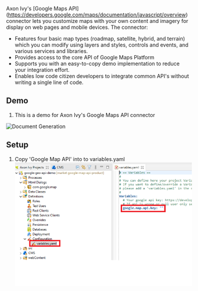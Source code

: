 Axon Ivy's [Google Maps API] (https://developers.google.com/maps/documentation/javascript/overview) connector lets you customize maps with your own content and imagery for display on web pages and mobile devices. The connector:

- Features four basic map types (roadmap, satellite, hybrid, and terrain) which you can modify using layers and styles, controls and events, and various services and libraries.
- Provides access to the core API of Google Maps Platform
- Supports you with an easy-to-copy demo implementation to reduce your integration effort.
- Enables low code citizen developers to integrate common API's without writing a single line of code.

## Demo

1. This is a demo for Axon Ivy's Google Maps API connector

![Document Generation](doc/expample.png)

## Setup

1. Copy 'Google Map API' into to variables.yaml
![save-keys](doc/google-api-key.png)